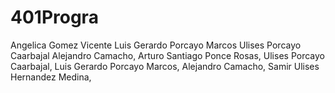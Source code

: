 # 401Progra
Angelica Gomez Vicente
Luis Gerardo Porcayo Marcos
Ulises Porcayo Caarbajal
Alejandro Camacho,
Arturo Santiago Ponce Rosas,
Ulises Porcayo Caarbajal,
Luis Gerardo Porcayo Marcos,
Alejandro Camacho,
Samir Ulises Hernandez Medina,
